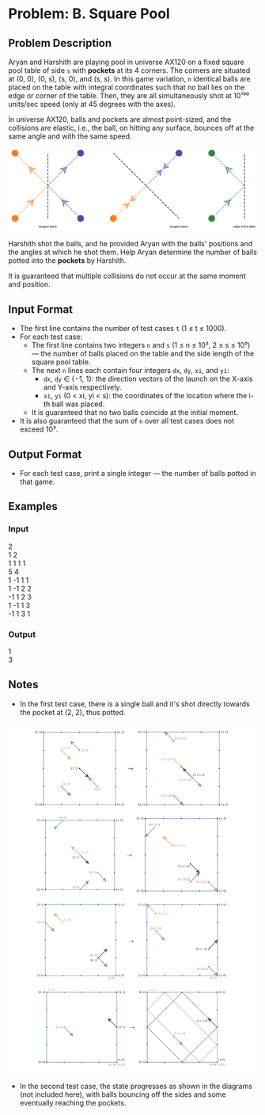 # Problem: B. Square Pool

## Problem Description

Aryan and Harshith are playing pool in universe AX120 on a fixed square pool table of side `s` with **pockets** at its 4 corners. The corners are situated at (0, 0), (0, s), (s, 0), and (s, s). In this game variation, `n` identical balls are placed on the table with integral coordinates such that no ball lies on the edge or corner of the table. Then, they are all simultaneously shot at 10¹⁰⁰ units/sec speed (only at 45 degrees with the axes).

In universe AX120, balls and pockets are almost point-sized, and the collisions are elastic, i.e., the ball, on hitting any surface, bounces off at the same angle and with the same speed.

![alt text](image.png)

Harshith shot the balls, and he provided Aryan with the balls' positions and the angles at which he shot them. Help Aryan determine the number of balls potted into the **pockets** by Harshith.

It is guaranteed that multiple collisions do not occur at the same moment and position.

## Input Format

- The first line contains the number of test cases `t` (1 ≤ t ≤ 1000).
- For each test case:
  - The first line contains two integers `n` and `s` (1 ≤ n ≤ 10³, 2 ≤ s ≤ 10⁹) — the number of balls placed on the table and the side length of the square pool table.
  - The next `n` lines each contain four integers `dx`, `dy`, `xi`, and `yi`:
    - `dx`, `dy` ∈ {−1, 1}: the direction vectors of the launch on the X-axis and Y-axis respectively.
    - `xi`, `yi` (0 < xi, yi < s): the coordinates of the location where the i-th ball was placed.
  - It is guaranteed that no two balls coincide at the initial moment.
- It is also guaranteed that the sum of `n` over all test cases does not exceed 10³.

## Output Format

- For each test case, print a single integer — the number of balls potted in that game.

## Examples

### Input
2<br />
1 2<br />
1 1 1 1<br />
5 4<br />
1 -1 1 1<br />
1 -1 2 2<br />
-1 1 2 3<br />
1 -1 1 3<br />
-1 1 3 1<br />

### Output
1<br />
3<br />

## Notes

- In the first test case, there is a single ball and it's shot directly towards the pocket at (2, 2), thus potted.

![alt text](meow.png)

- In the second test case, the state progresses as shown in the diagrams (not included here), with balls bouncing off the sides and some eventually reaching the pockets.